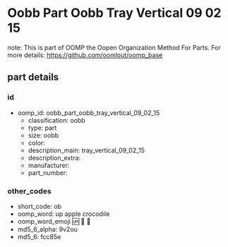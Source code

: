 # Oobb Part Oobb Tray Vertical 09 02 15  

note: This is part of OOMP the Oopen Organization Method For Parts. For more details: https://github.com/oomlout/oomp_base

##  part details





### id
* oomp_id: oobb_part_oobb_tray_vertical_09_02_15
  * classification: oobb
  * type: part
  * size: oobb
  * color: 
  * description_main: tray_vertical_09_02_15
  * description_extra: 
  * manufacturer: 
  * part_number: 

### other_codes
* short_code: ob
* oomp_word: up apple crocodile
* oomp_word_emoji :up: :apple: :crocodile:
* md5_6_alpha: 9v2ou
* md5_6: fcc85e